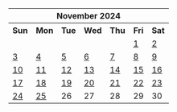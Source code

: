 <table align="center" border="0" cellpadding="0" cellspacing="0" class="month">
 <tr>
  <th class="month" colspan="7">
   November 2024
  </th>
 </tr>
 <tr>
  <th class="sun">
   Sun
  </th>
  <th class="mon">
   Mon
  </th>
  <th class="tue">
   Tue
  </th>
  <th class="wed">
   Wed
  </th>
  <th class="thu">
   Thu
  </th>
  <th class="fri">
   Fri
  </th>
  <th class="sat">
   Sat
  </th>
 </tr>
 <tr>
  <td class="noday">
  </td>
  <td class="noday">
  </td>
  <td class="noday">
  </td>
  <td class="noday">
  </td>
  <td class="noday">
  </td>
  <td class="fri">
   <a href="20241101.py">
    1
   </a>
  </td>
  <td class="sat">
   <a href="20241102.py">
    2
   </a>
  </td>
 </tr>
 <tr>
  <td class="sun">
   <a href="20241103.py">
    3
   </a>
  </td>
  <td class="mon">
   <a href="20241104.py">
    4
   </a>
  </td>
  <td class="tue">
   <a href="20241105.py">
    5
   </a>
  </td>
  <td class="wed">
   <a href="20241106.py">
    6
   </a>
  </td>
  <td class="thu">
   <a href="20241107.py">
    7
   </a>
  </td>
  <td class="fri">
   <a href="20241108.py">
    8
   </a>
  </td>
  <td class="sat">
   <a href="20241109.py">
    9
   </a>
  </td>
 </tr>
 <tr>
  <td class="sun">
   <a href="20241110.py">
    10
   </a>
  </td>
  <td class="mon">
   <a href="20241111.py">
    11
   </a>
  </td>
  <td class="tue">
   <a href="20241112.py">
    12
   </a>
  </td>
  <td class="wed">
   <a href="20241113.py">
    13
   </a>
  </td>
  <td class="thu">
   <a href="20241114.py">
    14
   </a>
  </td>
  <td class="fri">
   <a href="20241115.py">
    15
   </a>
  </td>
  <td class="sat">
   <a href="20241116.py">
    16
   </a>
  </td>
 </tr>
 <tr>
  <td class="sun">
   <a href="20241117.py">
    17
   </a>
  </td>
  <td class="mon">
   <a href="20241118.py">
    18
   </a>
  </td>
  <td class="tue">
   <a href="20241119.py">
    19
   </a>
  </td>
  <td class="wed">
   <a href="20241120.py">
    20
   </a>
  </td>
  <td class="thu">
   <a href="20241121.py">
    21
   </a>
  </td>
  <td class="fri">
   <a href="20241122.py">
    22
   </a>
  </td>
  <td class="sat">
   <a href="20241123.py">
    23
   </a>
  </td>
 </tr>
 <tr>
  <td class="sun">
   <a href="20241124.py">
    24
   </a>
  </td>
  <td class="mon">
   <a href="20241125.py">
    25
   </a>
  </td>
  <td class="tue">
   26
  </td>
  <td class="wed">
   27
  </td>
  <td class="thu">
   28
  </td>
  <td class="fri">
   29
  </td>
  <td class="sat">
   30
  </td>
 </tr>
</table>
